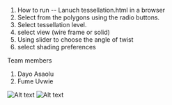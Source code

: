 1. How to run -- Lanuch tessellation.html in a browser
2. Select from the polygons using the radio buttons.
3. Select tessellation level.
4. select view (wire frame or  solid)
5. Using slider to choose the angle of twist
6. select shading preferences 

Team members
1. Dayo Asaolu
2. Fume Uvwie

![Alt text](https://github.com/DayoAsaolu/Tessellation-and-Twist-in-WebGL/blob/master/tess.png?raw=true "Title")
![Alt text](https://github.com/DayoAsaolu/Tessellation-and-Twist-in-WebGL/blob/master/tes.png?raw=true "Title")
